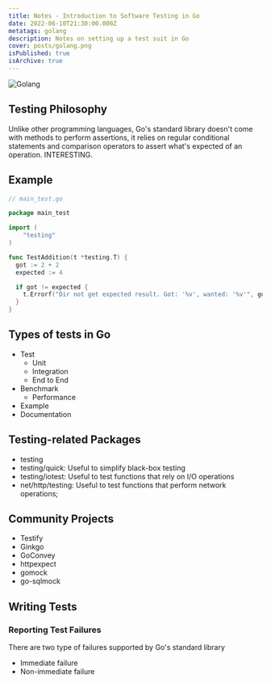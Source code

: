 ```yaml
---
title: Notes - Introduction to Software Testing in Go
date: 2022-06-10T21:30:00.000Z
metatags: golang
description: Notes on setting up a test suit in Go
cover: posts/golang.png
isPublished: true
isArchive: true
---
```


![Golang](/posts/golang.png)

## Testing Philosophy

Unlike other programming languages, Go's standard library doesn't come with methods to perform assertions, it relies on regular conditional statements and comparison operators to assert what's expected of an operation. INTERESTING.

## Example

```go
// main_test.go

package main_test

import (
	"testing"
)

func TestAddition(t *testing.T) {
  got := 2 + 2
  expected := 4

  if got != expected {
    t.Errorf("Dir not get expected result. Got: '%v', wanted: '%v'", got, expected)
  }
}


```

## Types of tests in Go

- Test
  - Unit
  - Integration
  - End to End
- Benchmark
  - Performance
- Example
- Documentation

## Testing-related Packages

- testing
- testing/quick: Useful to simplify black-box testing
- testing/iotest: Useful to test functions that rely on I/O operations
- net/http/testing: Useful to test functions that perform network operations;

## Community Projects

- Testify
- Ginkgo
- GoConvey
- httpexpect
- gomock
- go-sqlmock

## Writing Tests

### Reporting Test Failures

There are two type of failures supported by Go's standard library

- Immediate failure
- Non-immediate failure
